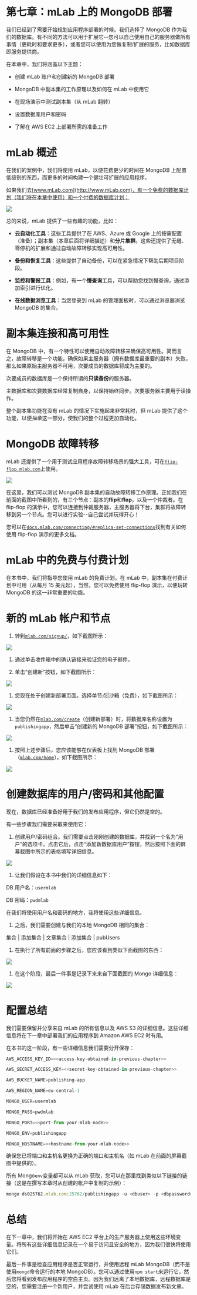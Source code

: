 # 第七章：mLab 上的 MongoDB 部署

我们已经到了需要开始规划应用程序部署的时候。我们选择了 MongoDB 作为我们的数据库。有不同的方法可以用于扩展它--您可以自己使用自己的服务器做所有事情（更耗时和要求更多），或者您可以使用为您做复制/扩展的服务，比如数据库即服务提供商。

在本章中，我们将涵盖以下主题：

+   创建 mLab 账户和创建新的 MongoDB 部署

+   MongoDB 中副本集的工作原理以及如何在 mLab 中使用它

+   在现场演示中测试副本集（从 mLab 翻转）

+   设置数据库用户和密码

+   了解在 AWS EC2 上部署所需的准备工作

# mLab 概述

在我们的案例中，我们将使用 mLab，以便花费更少的时间在 MongoDB 上配置低级别的东西，而更多的时间构建一个健壮可扩展的应用程序。

如果我们去[www.mLab.com](http://www.mLab.com)，有一个免费的数据库计划（我们将在本章中使用）和一个付费的数据库计划：

![](img/Image00083.jpg)

总的来说，mLab 提供了一些有趣的功能，比如：

+   **云自动化工具**：这些工具提供了在 AWS、Azure 或 Google 上的按需配置（准备）；副本集（本章后面将详细描述）和**分片集群**。这些还提供了无缝、零停机的扩展和通过自动故障转移实现高可用性。

+   **备份和恢复工具**：这些提供了自动备份，可以在紧急情况下帮助后期项目阶段。

+   **监控和警报工具**：例如，有一个**慢查询**工具，可以帮助您找到慢查询，通过添加索引进行优化。

+   **在线数据浏览工具**：当您登录到 mLab 的管理面板时，可以通过浏览器浏览 MongoDB 的集合。

# 副本集连接和高可用性

在 MongoDB 中，有一个特性可以使用自动故障转移来确保高可用性。简而言之，故障转移是一个功能，确保如果主服务器（拥有数据库最重要的副本）失败，那么如果原始主服务器不可用，次要成员的数据库将成为主要的。

次要成员的数据库是一个保持所谓的**只读备份**的服务器。

主数据库和次要数据库经常复制自身，以保持始终同步。次要服务器主要用于读操作。

整个副本集功能在没有 mLab 的情况下实施起来非常耗时，但 mLab 提供了这个功能，以便*抽象*这一部分，使我们的整个过程更加自动化。

# MongoDB 故障转移

mLab 还提供了一个用于测试应用程序故障转移场景的强大工具，可在[`flip-flop.mlab.com`](http://flip-flop.mlab.com)上使用。

![](img/Image00084.jpg)

在这里，我们可以测试 MongoDB 副本集的自动故障转移工作原理。正如我们在前面的截图中所看到的，有三个节点：副本的**flip**和**flop**，以及一个仲裁者。在 flip-flop 的演示中，您可以连接到仲裁服务器，主服务器将下台，集群将故障转移到另一个节点。您可以进行实验--自己尝试并玩得开心！

您可以在[`docs.mlab.com/connecting/#replica-set-connections`](http://docs.mlab.com/connecting/#replica-set-connections)找到有关如何使用 flip-flop 演示的更多文档。

# mLab 中的免费与付费计划

在本书中，我们将指导您使用 mLab 的免费计划。在 mLab 中，副本集在付费计划中可用（从每月 15 美元起），当然，您可以免费使用 flip-flop 演示，以便玩转 MongoDB 的这一非常重要的功能。

# 新的 mLab 帐户和节点

1.  转到[`mlab.com/signup/`](https://mlab.com/signup/)，如下截图所示：

![](img/Image00085.jpg)

1.  通过单击收件箱中的确认链接来验证您的电子邮件。

1.  单击“创建新”按钮，如下截图所示：

![](img/Image00086.jpg)

1.  您现在处于创建新部署页面。选择单节点|沙箱（免费），如下截图所示：

![](img/Image00087.jpg)

1.  当您仍然在[`mlab.com/create`](https://mlab.com/create)（创建新部署）时，将数据库名称设置为`publishingapp`，然后单击“创建新的 MongoDB 部署”按钮，如下截图所示：

![](img/Image00088.jpg)

1.  按照上述步骤后，您应该能够在仪表板上找到 MongoDB 部署（[`mlab.com/home`](https://mlab.com/home)），如下截图所示：

![](img/Image00089.jpg)

# 创建数据库的用户/密码和其他配置

现在，数据库已经准备好用于我们的发布应用程序，但它仍然是空的。

有一些步骤我们需要采取来使用它：

1.  创建用户/密码组合。我们需要点击刚刚创建的数据库，并找到一个名为“用户”的选项卡。点击它后，点击“添加新数据库用户”按钮，然后按照下面的屏幕截图中所示的表格填写详细信息。

![](img/Image00090.jpg)

1.  让我们假设在本书中我们的详细信息如下：

DB 用户名：`usermlab`

DB 密码：`pwdmlab`

在我们将使用用户名和密码的地方，我将使用这些详细信息。

1.  之后，我们需要创建与我们的本地 MongoDB 相同的集合：

集合 | 添加集合 | 文章集合 | 添加集合 | pubUsers

1.  在执行了所有前面的步骤之后，您应该看到类似下面截图的东西：

![](img/Image00091.jpg)

1.  在这个阶段，最后一件事是记录下来来自下面截图的 Mongo 详细信息：

![](img/Image00092.jpg)

# 配置总结

我们需要保留并分享来自 mLab 的所有信息以及 AWS S3 的详细信息。这些详细信息将在下一章中部署我们的应用程序到 Amazon AWS EC2 时有用。

在本书的这一阶段，有一些详细信息我们需要分开保存：

```jsx
AWS_ACCESS_KEY_ID=<<access-key-obtained-in-previous-chapter>>

AWS_SECRET_ACCESS_KEY=<<secret-key-obtained-in-previous-chapter>>

AWS_BUCKET_NAME=publishing-app

AWS_REGION_NAME=eu-central-1

MONGO_USER=usermlab

MONGO_PASS=pwdmlab

MONGO_PORT=<<port-from-your-mlab-node>>

MONGO_ENV=publishingapp

MONGO_HOSTNAME=<<hostname-from-your-mlab-node>>

```

确保您已将端口和主机名更换为正确的端口和主机名（如 mLab 在前面的屏幕截图中提供的）。

所有 Mongo`env`变量都可以从 mLab 获取，您可以在那里找到类似以下链接的链接（这是在撰写本章时从创建的帐户中复制的示例）：

```jsx
mongo ds025762.mlab.com:25762/publishingapp -u <dbuser> -p <dbpassword>

```

# 总结

在下一章中，我们将开始在 AWS EC2 平台上的生产服务器上使用这些环境变量。将所有这些详细信息记录在一个易于访问且安全的地方，因为我们很快将使用它们。

最后一件事是检查应用程序是否正常运行，并使用远程 mLab MongoDB（而不是使用`mongd`命令运行的本地 MongoDB）。您可以通过使用`npm start`来运行它，然后您将看到发布应用程序的空白主页。因为我们远离了本地数据库，远程数据库是空的，您需要注册一个新用户，并尝试使用 mLab 在后台存储数据发布新文章。
